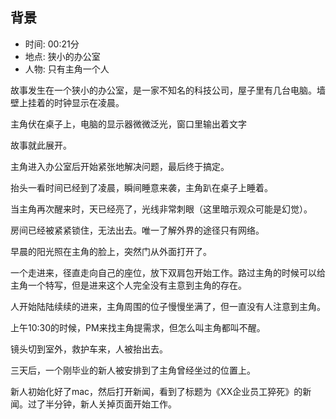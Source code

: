 


## 背景

+ 时间: 00:21分
+ 地点: 狭小的办公室
+ 人物: 只有主角一个人

故事发生在一个狭小的办公室，是一家不知名的科技公司，屋子里有几台电脑。墙壁上挂着的时钟显示在凌晨。

主角伏在桌子上，电脑的显示器微微泛光，窗口里输出着文字


故事就此展开。


主角进入办公室后开始紧张地解决问题，最后终于搞定。

抬头一看时间已经到了凌晨，瞬间睡意来袭，主角趴在桌子上睡着。

当主角再次醒来时，天已经亮了，光线非常刺眼（这里暗示观众可能是幻觉）。

房间已经被紧紧锁住，无法出去。唯一了解外界的途径只有网络。




早晨的阳光照在主角的脸上，突然门从外面打开了。

一个走进来，径直走向自己的座位，放下双肩包开始工作。路过主角的时候可以给主角一个特写，但是进来这个人完全没有主意到主角的存在。

人开始陆陆续续的进来，主角周围的位子慢慢坐满了，但一直没有人注意到主角。

上午10:30的时候，PM来找主角提需求，但怎么叫主角都叫不醒。

镜头切到室外，救护车来，人被抬出去。

三天后，一个刚毕业的新人被安排到了主角曾经坐过的位置上。

新人初始化好了mac，然后打开新闻，看到了标题为《XX企业员工猝死》的新闻。过了半分钟，新人关掉页面开始工作。
